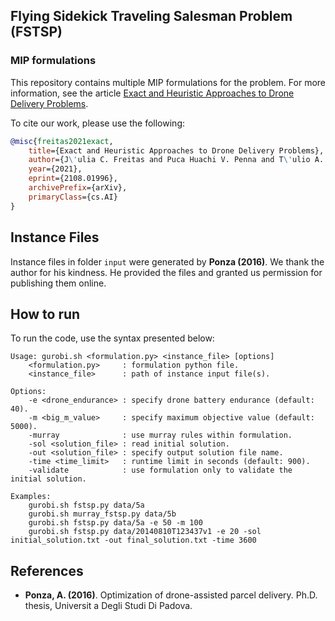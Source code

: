 ## Flying Sidekick Traveling Salesman Problem (FSTSP)

### MIP formulations

This repository contains multiple MIP formulations for the problem. For more information, see the article [Exact and Heuristic Approaches to Drone Delivery Problems](https://arxiv.org/abs/2108.01996).

To cite our work, please use the following:

```bib
@misc{freitas2021exact,
    title={Exact and Heuristic Approaches to Drone Delivery Problems}, 
    author={J\'ulia C. Freitas and Puca Huachi V. Penna and T\'ulio A. M. Toffolo},
    year={2021},
    eprint={2108.01996},
    archivePrefix={arXiv},
    primaryClass={cs.AI}
}
```

## Instance Files

Instance files in folder `input` were generated by **Ponza (2016)**. We thank the author for his kindness. He provided the files and granted us permission for publishing them online.

## How to run

To run the code, use the syntax presented below:

```
Usage: gurobi.sh <formulation.py> <instance_file> [options]
    <formulation.py>     : formulation python file.
    <instance_file>      : path of instance input file(s).

Options:
    -e <drone_endurance> : specify drone battery endurance (default: 40).
    -m <big_m_value>     : specify maximum objective value (default: 5000).
    -murray              : use murray rules within formulation.
    -sol <solution_file> : read initial solution.
    -out <solution_file> : specify output solution file name.
    -time <time_limit>   : runtime limit in seconds (default: 900).
    -validate            : use formulation only to validate the initial solution.
    
Examples:
    gurobi.sh fstsp.py data/5a
    gurobi.sh murray_fstsp.py data/5b
    gurobi.sh fstsp.py data/5a -e 50 -m 100
    gurobi.sh fstsp.py data/20140810T123437v1 -e 20 -sol initial_solution.txt -out final_solution.txt -time 3600 
```

## References

- **Ponza, A. (2016)**. Optimization of drone-assisted parcel delivery. Ph.D. thesis, Universit a Degli Studi Di Padova.
